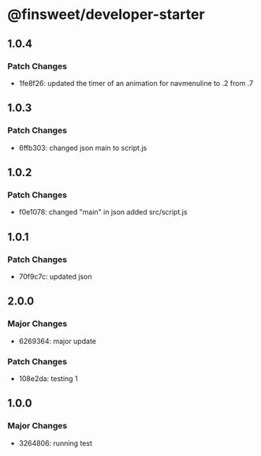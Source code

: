 # @finsweet/developer-starter

## 1.0.4

### Patch Changes

- 1fe8f26: updated the timer of an animation for navmenuline to .2 from .7

## 1.0.3

### Patch Changes

- 6ffb303: changed json main to script.js

## 1.0.2

### Patch Changes

- f0e1078: changed "main" in json added src/script.js

## 1.0.1

### Patch Changes

- 70f9c7c: updated json

## 2.0.0

### Major Changes

- 6269364: major update

### Patch Changes

- 108e2da: testing 1

## 1.0.0

### Major Changes

- 3264806: running test
